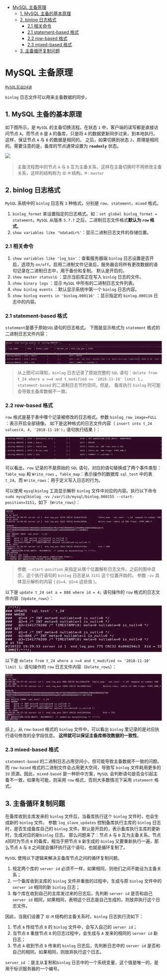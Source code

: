 - [MySQL 主备原理](#mysql-主备原理)
  - [1. MySQL 主备的基本原理](#1-mysql-主备的基本原理)
  - [2. binlog 日志格式](#2-binlog-日志格式)
    - [2.1 相关命令](#21-相关命令)
    - [2.1 statement-based 格式](#21-statement-based-格式)
    - [2.2 row-based 格式](#22-row-based-格式)
    - [2.3 mixed-based 格式](#23-mixed-based-格式)
  - [3. 主备循环复制问题](#3-主备循环复制问题)



# MySQL 主备原理

[`MySQL实战24讲`](https://time.geekbang.org/column/article/76446)

`binlog` 日志文件可以用来主备数据的同步。

## 1. MySQL 主备的基本原理

如下图所示，是 `MySQL` 的主备切换流程。在状态 `1` 中，客户端的读写都是直接访问节点 `A`，而节点 `B` 是 `A` 的备库，只是将 `A` 的数据更新同步过来，到本地执行。这样，保证节点 `A` 与 `B` 的数据是相同的。 之后，如果切换到状态 `2`，原理是相同的。需要注意的是，备库的节点通常设置为 **`readonly`** 状态。

![](./pictures/binlog_1.png)

>   主备流程图中的节点 `A` 与 `B` 互为主备关系，这样在主备切换时不用修改主备关系，这样的结构称为 `双-M` 结构。`M：master`

## 2. binlog 日志格式

`MySQL` 系统中的 `binlog` 日志有 `3` 种格式，分别是 `row`、`statement`、`mixed` 格式。

1. `binlog_format` 来设置指定的日志格式。如：`set global binlog_format = statement`。`MySQL` 从版本 `5.7.7` 之后，二进制日志文件格式**默认为 `row` 格式**。
2. `show variables like '%datadir%'`：显示二进制日志文件的存储位置。

### 2.1 相关命令

1. `show variables like 'log_bin'`：查看服务器端 `binlog` 日志设置是否开启，选项为 `on/off`。启用二进制文件记录后，服务器会将所有更改数据的语句记录在二进制日志中，用于备份和复制。 默认是开启的。
2. `show master status\G` ：显示当前库正在写入 `binlog` 日志的文件。
3. `show binary logs` ：显示 `MySQL` 中所有的二进制日志文件列表。
4. `show binlog events` ：默认显示系统中第一个 `binlog` 日志内容。
5. `show binlog events in 'binlog.000116'` ：显示指定的 `binlog.000116` 日志中的内容。

### 2.1 statement-based 格式

`statement`是基于原始`SQL`语句的日志格式。 
下图是显示格式为 `statement` 格式的二进制日志文件内容：

![](./pictures/24_0.png)![](.\pictures\24_1.png)

>   从上图可以得知，`binlog` 日志记录了原始完整的 `SQL` 语句：`delete from t_24 where a >=4 and t_modified <= '2018-11-10' limit 1` 。`statement-based` 的二进制日志节约空间，但是， 备库执行 `binlog` 时可能会导致主备库数据不一致。

### 2.2 row-based 格式

`row` 格式是基于表中哪个记录被修改的日志格式。参数 `binlog_row_image=FULL` ：表示开启全部镜像。
如下是这种格式的日志文件内容（ `insert into t_24 values(4, 4, '2018-11-10');` 语句执行结果 ）：

![](./pictures/24_2.png)

可以看出，`row` 记录的不是原始的 `SQL` 语句，对应的语句替换成了两个事件类型：`Table_map` 和 `Write_rows` 。`Table_map`：表示操作的数据库 `sql_test` 中的表 `t_24`。而  `Write_rows`：用于定义写入日志的行为。

可以使用 `mysqlbinlog` 工具显示解析 `binlog` 文件中对应的内容。执行以下命令
`sudo mysqlbinlog -vv /var/lib/mysql/binlog.000155 --start-position=3151`，如下（`Write_rows`）：

![](./pictures/24_3.png) 

>   参数 `--start-position` 来指定从哪个位置解析日志文件。之前的图中显示，这个执行语句的 `binlog` 日志是从 `3151` 这个位置开始的。 
>   参数 `-vv` 具体显示解析的内容 ( `@1=4、@2=4` 这些值 )。

以下是 `update t_24 set a = 888 where id = 4;` 语句操作的 `row` 格式的日志文件内容（`Update_rows`）：

![](./pictures/24_4.png)

以下是 `delete from t_24 where a >=4 and t_modified <= '2018-11-10' limit 1;` 语句操作的 `row` 日志文件内容（`Delete_rows`）：

![](./pictures/24_5.png)

综上，从 `row-based` 格式的 `binlog` 文件中，可以看出 `binlog` 里记录的是对应执行语句修改的全字段信息。
**这样就可以保证主备库修改数据的一致性**。

### 2.3 mixed-based 格式

`statement-based` 的二进制日志占用空间小，但可能导致主备数据不一致的问题。而 `row-based` 格式的二进制文件会占用更大空间，导致写 `binlog` 文件耗用更多的 `IO` 资源。因此，`mixed-based` 是一种折中方案，`MySQL` 会判断语句是否会引起主备不一致，如果有可能，则采用 `row` 格式，否则大多数情况下采用 `statement` 格式。

## 3. 主备循环复制问题

在备库收到主库发来的 `binlog` 文件后，当备库执行这个 `binlog` 文件时，也会生成新的 `binlog` 文件。
参数 `log_slave_updates` 控制备库执行主库的 `binlog` 日志时，是否生成备库自己的 `binlog` 文件。默认是开启的，表示备库执行主库的更新时，生成对应的新`binlog` 日志。
那么问题来了：节点 `A` 与 `B` 互为主备关系。节点 `A`同时为节点 `B` 的备库，相当于把节点 `B` 新生成的 `binlog` 又要重新执行一遍，那么节点 `A` 与 `B` 之间就会循环执行这个语句，也就是循环复制了。

`MySQL` 使用以下逻辑来解决主备库节点之间的循环复制问题。

1. 规定两个库的 `server id` 必须不一样，如果相同，则他们之间不能设为主备关系；
2. 一个备库收到主库的 `binlog` 文件并重放的过程中，生成与原 `binlog` 文件中的 `server id` 相同的新 `binlog` 日志；
3. 每个库在收到自己的主库发过来的日志后，先判断 `server id` 是否和自己 `server id` 相同，如果相同，表明这个日志是自己生成的，则放弃执行这个日志文件。

因此，当我们设置了 `双-M` 结构的主备关系时，`binlog` 日志执行流如下：

1. 节点 `A` 传给节点 `B` 的 `binlog` 文件中，会写入自己的 `server id`；
2. 当节点 `B` 重放节点 `B` 的日志过程中，会生成与 `A` 发来的相同的 `server id` 新日志；
3. 节点 `A` 收到节点 `B` 传来的 `binlog` 日志后，先判断日志中的 `server id` 是否和自己的相同，如果相同，则放弃执行这个日志。

`server_id` ：是主从复制和`binlog` 日志中的一个系统变量，这个值是唯一的，是用于标识服务器的一个编号。